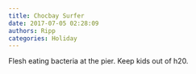 ```yaml
---
title: Chocbay Surfer
date: 2017-07-05 02:28:09
authors: Ripp
categories: Holiday
---
```


 Flesh eating bacteria at the pier. Keep kids out of h20.